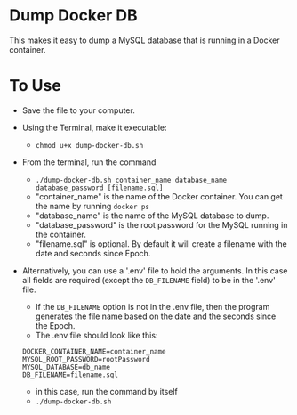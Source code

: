 # Dump Docker DB
This makes it easy to dump a MySQL database that is running in a Docker
container.

# To Use
- Save the file to your computer.
- Using the Terminal, make it executable:
    - `chmod u+x dump-docker-db.sh`
- From the terminal, run the command
    - `./dump-docker-db.sh container_name database_name database_password [filename.sql]`
    - "container_name" is the name of the Docker container. You can get the name
      by running `docker ps`
    - "database_name" is the name of the MySQL database to dump.
    - "database_password" is the root password for the MySQL running in the
      container.
    - "filename.sql" is optional. By default it will create a filename with the
      date and seconds since Epoch.

- Alternatively, you can use a '.env' file to hold the arguments. In this case
  all fields are required (except the `DB_FILENAME` field) to be in the '.env' file.
    - If the `DB_FILENAME` option is not in the .env file, then the program
      generates the file name based on the date and the seconds since the
      Epoch.
    - The .env file should look like this:
    ```
    DOCKER_CONTAINER_NAME=container_name
    MYSQL_ROOT_PASSWORD=rootPassword
    MYSQL_DATABASE=db_name
    DB_FILENAME=filename.sql
    ```
    - in this case, run the command by itself
    - `./dump-docker-db.sh`
